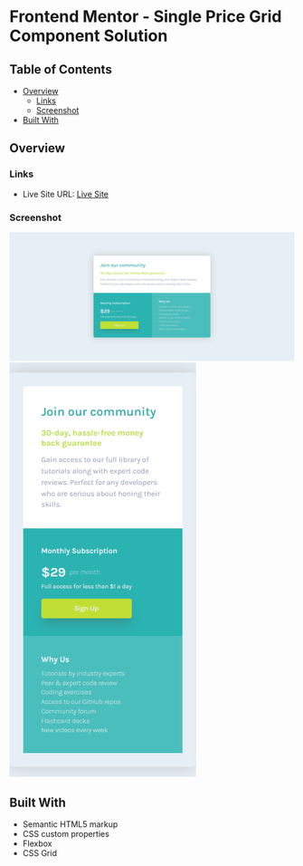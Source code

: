 # Frontend Mentor - Single Price Grid Component Solution


## Table of Contents

- [Overview](#overview)
  - [Links](#links)
  - [Screenshot](#screenshot)
- [Built With](#built-with)

## Overview

### Links

- Live Site URL: [Live Site]( https://mosnad-web01.github.io/Yasser-Alariqi----Single-price-grid-component/)

### Screenshot

![Screenshot](./priceCat.png)
![Screenshot](./priceCatPhone.png)



## Built With

- Semantic HTML5 markup
- CSS custom properties
- Flexbox
- CSS Grid

